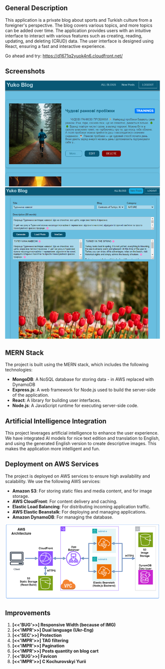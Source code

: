 ## General Description

This application is a private blog about sports and Turkish culture from a foreigner's perspective. The blog covers various topics, and more topics can be added over time. The application provides users with an intuitive interface to interact with various features such as creating, reading, updating, and deleting (CRUD) data. The user interface is designed using React, ensuring a fast and interactive experience.

Go ahead and try: https://d1671q2yuok4n6.cloudfront.net/

## Screenshots

![Screenshot 1](https://github.com/Kochurovskyi/Blog/blob/main/misc/Screenshot_1.png)
![Screenshot 2](https://github.com/Kochurovskyi/Blog/blob/main/misc/Screenshot_2.png)

## MERN Stack

The project is built using the MERN stack, which includes the following technologies:

- **MongoDB**: A NoSQL database for storing data - in AWS replaced with DynamoDB
- **Express.js**: A web framework for Node.js used to build the server-side of the application.
- **React**: A library for building user interfaces.
- **Node.js**: A JavaScript runtime for executing server-side code.

## Artificial Intelligence Integration

This project leverages artificial intelligence to enhance the user experience. We have integrated AI models for nice text edition and translation to English, and using the generated English version to create descriptive images. This makes the application more intelligent and fun.

## Deployment on AWS Services

The project is deployed on AWS services to ensure high availability and scalability. We use the following AWS services:

- **Amazon S3**: For storing static files and media content, and for image storage.
- **AWS CloudFront**: For content delivery and caching.
- **Elastic Load Balancing**: For distributing incoming application traffic.
- **AWS Elastic Beanstalk**: For deploying and managing applications.
- **Amazon DynamoDB**: For managing the database.

![AWS Architecture](https://github.com/Kochurovskyi/Blog/blob/main/misc/AWS_arch.png)

## Improvements

1. **[<<'BUG'>>] Responsive Width (because of IMG)**
2. **[<<'IMPR'>>] Dual language (Ukr-Eng)**
3. **[<<'SEC'>>] Protection**
4. **[<<'IMPR'>>] TAG filtering**
5. **[<<'IMPR'>>] Pagination**
6. **[<<'IMPR'>>] Posts quantity on blog cart**
7. **[<<'BUG'>>] Favicon**
8. **[<<'IMPR'>>] C Kochurovskyi Yurii**
